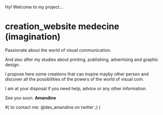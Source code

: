 
Hy! Welcome to my project...

# creation_website medecine (imagination)


Passionate about the world of visual communication.

And also after my studies about printing, publishing, advertising and graphic design.

I propose here some creations that can inspire mayby other person and discover all the possibilities of the powers of the world of visual com.

I am at your disposal if you need help, advice or any other information.


See you soon. 
**Amandine**

#( to contact me: @dev_amandine on twitter ;) )

